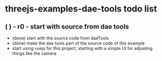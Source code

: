 # threejs-examples-dae-tools todo list


## ( ) - r0 - start with source from dae tools
* (done) start with the source code from daeTools
* (done) make the dae tools part of the source code of this example
* start using vuejs for this project, starting with a simple UI for adjusting things like the camera

